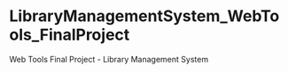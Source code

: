 # LibraryManagementSystem_WebTools_FinalProject
Web Tools Final Project - Library Management System
